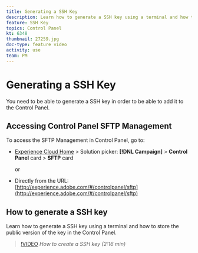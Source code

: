 ```yaml
---
title: Generating a SSH Key
description: Learn how to generate a SSH key using a terminal and how to store the public version of the key in the Control Panel.
feature: SSH Key
topics: Control Panel
kt: 6348
thumbnail: 27259.jpg
doc-type: feature video
activity: use
team: PM
---
```


# Generating a SSH Key

You need to be able to generate a SSH key in order to be able to add it to the Control Panel.

## Accessing Control Panel SFTP Management

To access the SFTP Management in Control Panel, go to:

* [Experience Cloud Home](https://experience.adobe.com/#/home) > Solution picker: **[!DNL Campaign]** > **Control Panel** card > **SFTP** card
  
  or
* Directly from the URL: [http://experience.adobe.com/#/controlpanel/sftp](http://experience.adobe.com/#/controlpanel/sftp)

## How to generate a SSH key

Learn how to generate a SSH key using a terminal and how to store the public version of the key in the Control Panel.

>[!VIDEO](https://video.tv.adobe.com/v/27259?quality=12)
*How to create a SSH key (2:16 min)*